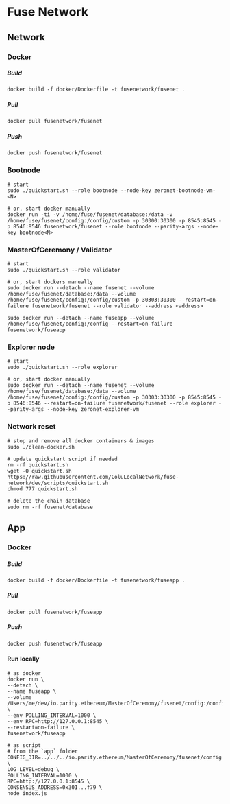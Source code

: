 # Fuse Network

## Network

### Docker
##### Build
```docker build -f docker/Dockerfile -t fusenetwork/fusenet .```
##### Pull
```docker pull fusenetwork/fusenet```
##### Push
```docker push fusenetwork/fusenet```

### Bootnode
```
# start
sudo ./quickstart.sh --role bootnode --node-key zeronet-bootnode-vm-<N>

# or, start docker manually
docker run -ti -v /home/fuse/fusenet/database:/data -v /home/fuse/fusenet/config:/config/custom -p 30300:30300 -p 8545:8545 -p 8546:8546 fusenetwork/fusenet --role bootnode --parity-args --node-key bootnode<N>
```

### MasterOfCeremony / Validator
```
# start
sudo ./quickstart.sh --role validator

# or, start dockers manually
sudo docker run --detach --name fusenet --volume /home/fuse/fusenet/database:/data --volume /home/fuse/fusenet/config:/config/custom -p 30303:30300 --restart=on-failure fusenetwork/fusenet --role validator --address <address>

sudo docker run --detach --name fuseapp --volume /home/fuse/fusenet/config:/config --restart=on-failure fusenetwork/fuseapp
```

### Explorer node
```
# start
sudo ./quickstart.sh --role explorer

# or, start docker manually
sudo docker run --detach --name fusenet --volume /home/fuse/fusenet/database:/data --volume /home/fuse/fusenet/config:/config/custom -p 30303:30300 -p 8545:8545 -p 8546:8546 --restart=on-failure fusenetwork/fusenet --role explorer --parity-args --node-key zeronet-explorer-vm
```

### Network reset
```
# stop and remove all docker containers & images
sudo ./clean-docker.sh

# update quickstart script if needed 
rm -rf quickstart.sh
wget -O quickstart.sh https://raw.githubusercontent.com/ColuLocalNetwork/fuse-network/dev/scripts/quickstart.sh
chmod 777 quickstart.sh

# delete the chain database
sudo rm -rf fusenet/database
```

## App

### Docker
##### Build
```docker build -f docker/Dockerfile -t fusenetwork/fuseapp .```
##### Pull
```docker pull fusenetwork/fuseapp```
##### Push
```docker push fusenetwork/fuseapp```

#### Run locally
```
# as docker
docker run \
--detach \
--name fuseapp \
--volume /Users/me/dev/io.parity.ethereum/MasterOfCeremony/fusenet/config:/config \
--env POLLING_INTERVAL=1000 \
--env RPC=http://127.0.0.1:8545 \
--restart=on-failure \
fusenetwork/fuseapp

# as script
# from the `app` folder
CONFIG_DIR=../../../io.parity.ethereum/MasterOfCeremony/fusenet/config \
LOG_LEVEL=debug \
POLLING_INTERVAL=1000 \
RPC=http://127.0.0.1:8545 \
CONSENSUS_ADDRESS=0x301...f79 \
node index.js
```


